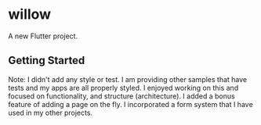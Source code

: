 # willow

A new Flutter project.

## Getting Started

Note: I didn't add any style or test. I am providing other samples
that have tests and my apps are all properly styled. I enjoyed working on this and focused on functionality, and structure (architecture). I added a bonus feature of adding a page on the fly. I incorporated a form system that I have used in my other projects.
